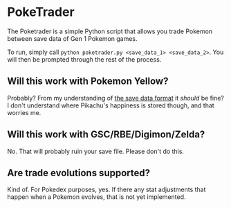 # PokeTrader

The Poketrader is a simple Python script that allows you trade Pokemon between save data of Gen 1 Pokemon games.

To run, simply call `python poketrader.py <save_data_1> <save_data_2>`. You will then be prompted through the rest of the process.

## Will this work with Pokemon Yellow?

Probably? From my understanding of [the save data format](https://bulbapedia.bulbagarden.net/wiki/Save_data_structure_(Generation_I)) it *should* be fine? I don't understand where Pikachu's happiness is stored though, and that worries me.

## Will this work with GSC/RBE/Digimon/Zelda?

No. That will probably ruin your save file. Please don't do this.

## Are trade evolutions supported?

Kind of. For Pokedex purposes, yes. If there any stat adjustments that happen when a Pokemon evolves, that is not yet implemented. 
